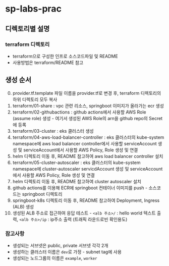 # sp-labs-prac
## 디렉토리별 설명
### terraform 디렉토리
- terraform으로 구성한 인프로 소스코드파일 및 README
- 사용방법은 terraform/README 참고

## 생성 순서
0. provider.tf.template 파일 이름을 provider.tf로 변경 후, terraform 디렉토리의 하위 디렉토리 모두 복사
1. terraform/01-share : vpc 관련 리소스, springboot 이미지가 올라가는 ecr 생성
2. terraform/02-githubactions : github actions에서 사용할 AWS Role (assume role) 생성 - 여기서 생성된 AWS Role의 arn을 github repo의 Secret에 등록
3. terraform/03-cluster : eks 클러스터 생성
4. terraform/04-aws-load-balancer-controller : eks 클러스터의 kube-system namespace에 aws load balancer controller에서 사용할 serviceAccount 생성 및 serviceAccount에서 사용할 AWS Policy, Role 생성 및 연결
5. helm 디렉토리 이동 후, README 참고하여 aws load balancer controller 설치
6. terraform/05-cluster-autoscaler : eks 클러스터의 kube-system namespace에 cluster-autoscaler servicdAccount 생성 및 serviceAccount에서 사용할 AWS Policy, Role 생성 및 연결
7. helm 디렉토리 이동 후, README 참고하여 cluster autoscaler 설치
8. github actions를 이용해 ECR에 springboot 컨테이너 이미지를 push - 소스코드는 springboot 디렉토리
9. springboot-k8s 디렉토리 이동 후, README 참고하여 Deployment, Ingress (ALB) 생성
10. 생성된 ALB 주소로 접근하여 응답 테스트 - `<alb 주소>/` : hello world 텍스트 출력, `<alb 주소>/ip` : ip주소 출력 (트래픽 라운드로빈 확인용도)

### 참고사항
- 생성되는 서브넷은 public, private 서브넷 각각 2개
- 생성하는 클러스터 이름은 `dev`로 가정 - subnet tag에 사용
- 생성되는 노드그룹의 이름은 `example`, `worker`